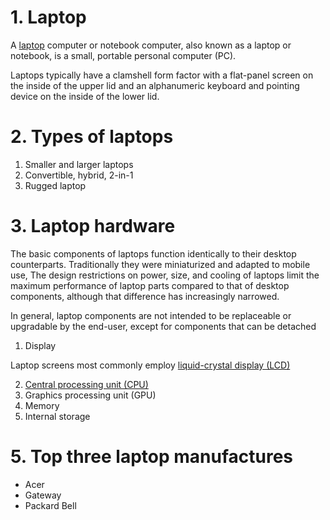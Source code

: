 # 1. Laptop

A [laptop](https://en.wikipedia.org/wiki/Laptop) computer or notebook computer, also known as a laptop or notebook, is a small, portable personal computer (PC). 

Laptops typically have a clamshell form factor with a flat-panel screen on the inside of the upper lid and an alphanumeric keyboard and pointing device on the inside of the lower lid.

# 2. Types of laptops

1. Smaller and larger laptops
1. Convertible, hybrid, 2-in-1
1. Rugged laptop

# 3. Laptop hardware 

The basic components of laptops function identically to their desktop counterparts. Traditionally they were miniaturized and adapted to mobile use, The design restrictions on power, size, and cooling of laptops limit the maximum performance of laptop parts compared to that of desktop components, although that difference has increasingly narrowed.

In general, laptop components are not intended to be replaceable or upgradable by the end-user, except for components that can be detached

1. Display

Laptop screens most commonly employ [liquid-crystal display (LCD)](https://en.wikipedia.org/wiki/Liquid-crystal_display)

2. [Central processing unit (CPU)](https://en.wikipedia.org/wiki/CPU)
3. Graphics processing unit (GPU)
4. Memory
5. Internal storage

# 5. Top three laptop manufactures

* Acer
* Gateway
* Packard Bell
